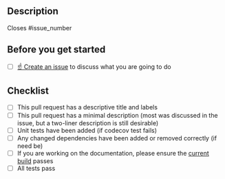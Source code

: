 <!--
    Thank you for contributing to our project!

    Please do not delete this text completely, but read the text below and keep
    items that seem relevant. If in doubt, just keep everything and add your
    own text at the top, a reviewer will update the checklist for you.

-->

## Description

<!--
    Please describe your changes here, especially focusing on why this pull
    request makes PyActiveStorage better and what problem it solves.

    Please fill in the GitHub issue that is closed by this pull request,
    e.g. Closes #1903
-->

Closes #issue_number


## Before you get started

- [ ] [☝ Create an issue](https://github.com/valeriupredoi/PyActiveStorage/issues) to discuss what you are going to do

## Checklist

- [ ] This pull request has a descriptive title and labels
- [ ] This pull request has a minimal description (most was discussed in the issue, but a two-liner description is still desirable)
- [ ] Unit tests have been added (if codecov test fails)
- [ ] Any changed dependencies have been added or removed correctly (if need be)
- [ ] If you are working on the documentation, please ensure the [current build](https://app.readthedocs.org/projects/pyactivestorage/builds/) passes
- [ ] All tests pass
